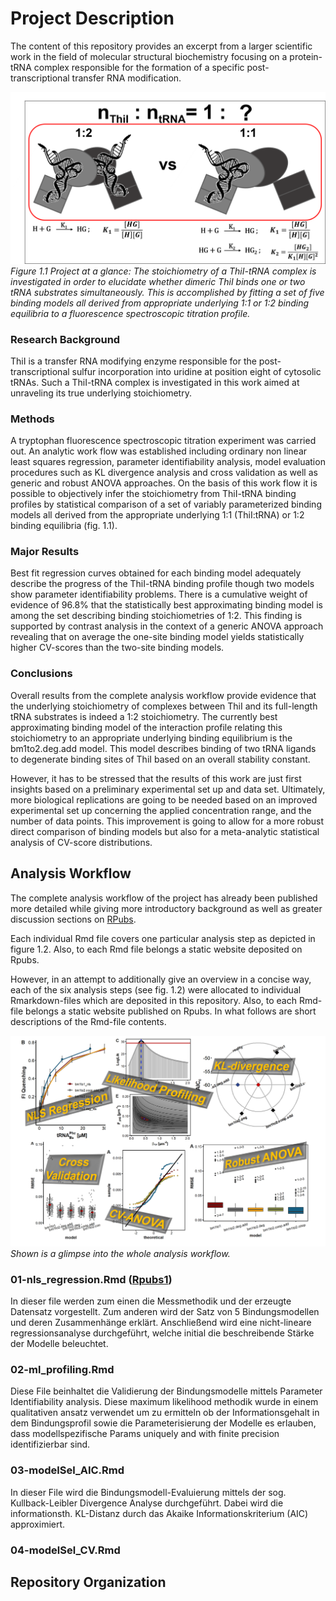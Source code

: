 # Project Description

The content of this repository provides an excerpt from a larger scientific work in the field of molecular structural biochemistry focusing on a protein-tRNA complex responsible for the formation of a specific post-transcriptional transfer RNA modification.

<p>
    <img src="/pictures/project2.png" alt="intro">
    <em>Figure 1.1 Project at a glance: The stoichiometry of a ThiI-tRNA complex is investigated in order to elucidate whether dimeric ThiI binds one or two tRNA substrates simultaneously. This is accomplished by fitting a set of five binding models all derived from appropriate underlying 1:1 or 1:2 binding equilibria to a fluorescence spectroscopic titration profile.</em>
</p>


### Research Background
ThiI is a transfer RNA modifying enzyme responsible for the post-transcriptional sulfur incorporation into uridine at position eight of cytosolic tRNAs. Such a ThiI-tRNA complex is investigated in this work aimed at unraveling its true underlying stoichiometry.

### Methods

A tryptophan fluorescence spectroscopic titration experiment was carried out. An analytic work flow was established including ordinary non linear least squares regression, parameter identifiability analysis, model evaluation procedures such as KL divergence analysis and cross validation as well as generic and robust ANOVA approaches. On the basis of this work flow it is possible to objectively infer the stoichiometry from ThiI-tRNA binding profiles by statistical comparison of a set of variably parameterized binding models all derived from the appropriate underlying 1:1 (ThiI:tRNA) or 1:2 binding equilibria (fig. 1.1).

### Major Results

Best fit regression curves obtained for each binding model adequately describe the progress of the ThiI-tRNA binding profile though two models show parameter identifiability problems. There is a cumulative weight of evidence of 96.8% that the statistically best approximating binding model is among the set describing binding stoichiometries of 1:2. This finding is supported by contrast analysis in the context of a generic ANOVA approach revealing that on average the one-site binding model yields statistically higher CV-scores than the two-site binding models.

### Conclusions

Overall results from the complete analysis workflow provide evidence that the underlying stoichiometry of complexes between ThiI and its full-length tRNA substrates is indeed a 1:2 stoichiometry. The currently best approximating binding model of the interaction profile relating this stoichiometry to an appropriate underlying binding equilibrium is the bm1to2.deg.add model. This model describes binding of two tRNA ligands to degenerate binding sites of ThiI based on an overall stability constant.

However, it has to be stressed that the results of this work are just first insights based on a preliminary experimental set up and data set. Ultimately, more biological replications are going to be needed based on an improved experimental set up concerning the applied concentration range, and the number of data points. This improvement is going to allow for a more robust direct comparison of binding models but also for a meta-analytic statistical analysis of CV-score distributions. 

## Analysis Workflow
The complete analysis workflow of the project has already been published more detailed while giving more introductory background as well as greater discussion sections on [RPubs](https://rpubs.com/DeTwes/modeling_thii_trna_interaction). 

Each individual Rmd file covers one particular analysis step as depicted in figure 1.2. Also, to each Rmd file belongs a static website deposited on Rpubs.

However, in an attempt to additionally give an overview in a concise way, each of the six analysis steps (see fig. 1.2) were allocated to individual Rmarkdown-files which are deposited in this repository. Also, to each Rmd-file belongs a static website published on Rpubs. In what follows are  short descriptions of the Rmd-file contents.

<p>
    <img src="/pictures/analysis_overview.png" alt="intro">
    <em>Shown is a glimpse into the whole analysis workflow. </em>
</p>

### 01-nls_regression.Rmd ([Rpubs1](https://rpubs.com/DeTwes))
In dieser file werden zum einen die Messmethodik und der erzeugte Datensatz vorgestellt. Zum anderen wird der Satz von 5 Bindungsmodellen und deren Zusammenhänge erklärt. Anschließend wird eine nicht-lineare regressionsanalyse durchgeführt, welche initial die beschreibende Stärke der Modelle beleuchtet.

### 02-ml_profiling.Rmd
Diese File beinhaltet die Validierung der Bindungsmodelle mittels Parameter Identifiability analysis. Diese maximum likelihood methodik wurde in einem qualitativen ansatz verwendet um zu ermitteln ob der Informationsgehalt in dem Bindungsprofil sowie die Parameterisierung der Modelle es erlauben, dass modellspezifische Params uniquely and with finite precision identifizierbar sind. 

### 03-modelSel_AIC.Rmd
In dieser File wird die Bindungsmodell-Evaluierung mittels der sog. Kullback-Leibler Divergence Analyse durchgeführt. Dabei wird die informationsth. KL-Distanz durch das Akaike Informationskriterium (AIC) approximiert.

### 04-modelSel_CV.Rmd

## Repository Organization
